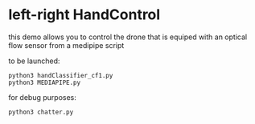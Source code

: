 # left-right HandControl

this demo allows you to control the drone that is equiped with an optical flow sensor from a medipipe script

to be launched:

    python3 handClassifier_cf1.py
    python3 MEDIAPIPE.py

for debug purposes:

    python3 chatter.py

